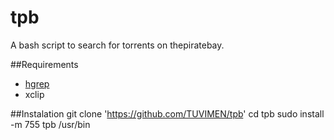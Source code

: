 # tpb
A bash script to search for torrents on thepiratebay.

##Requirements

 - [hgrep](https://github.com/TUVIMEN/hgrep)
 - xclip

##Instalation
    git clone 'https://github.com/TUVIMEN/tpb'
    cd tpb
    sudo install -m 755 tpb /usr/bin
